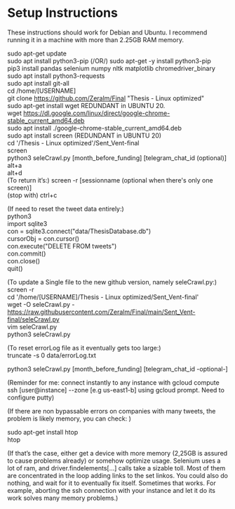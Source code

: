 # Setup Instructions

These instructions should work for Debian and Ubuntu. I recommend running it in a machine with more than 2.25GB RAM memory.

sudo apt-get update  
sudo apt install python3-pip (/OR/) sudo apt-get -y install python3-pip  
pip3 install pandas selenium numpy nltk matplotlib chromedriver_binary  
sudo apt install python3-requests  
sudo apt install git-all  
cd /home/[USERNAME]  
git clone https://github.com/Zeralm/Final "Thesis - Linux optimized"  
sudo apt-get install wget REDUNDANT in UBUNTU 20.  
wget https://dl.google.com/linux/direct/google-chrome-stable_current_amd64.deb  
sudo apt install ./google-chrome-stable_current_amd64.deb  
sudo apt install screen     (REDUNDANT in UBUNTU 20)  
cd '/Thesis - Linux optimized'/Sent_Vent-final  
screen  
python3 seleCrawl.py [month_before_funding] [telegram_chat_id (optional)]  
alt+a   
alt+d  
(To return it’s:) screen -r [sessionname (optional when there's only one screen)]  
(stop with) ctrl+c  


(If need to reset the tweet data entirely:)  
python3  
import sqlite3  
con = sqlite3.connect("data/ThesisDatabase.db")  
cursorObj = con.cursor()  
con.execute("DELETE FROM tweets")  
con.commit()  
con.close()  
quit()  


(To update a Single file to the new github version, namely seleCrawl.py:)  
screen -r  
cd '/home/[USERNAME]/Thesis - Linux optimized/Sent_Vent-final'  
wget -O seleCrawl.py - https://raw.githubusercontent.com/Zeralm/Final/main/Sent_Vent-final/seleCrawl.py  
vim seleCrawl.py  
python3 seleCrawl.py  



(To reset errorLog file as it eventually gets too large:)  
truncate -s 0 data/errorLog.txt  

 

python3 seleCrawl.py [month_before_funding] [telegram_chat_id -optional-]  


(Reminder for me: connect instantly to any instance with gcloud compute ssh [user@instance] --zone [e.g us-east1-b] using gcloud prompt. Need to configure putty)  



(If there are non bypassable errors on companies with many tweets, the problem is likely memory, you can check: ) 

sudo apt-get install htop  
htop  




(If that’s the case, either get a device with more memory (2,25GB is assured to cause problems already) or somehow optimize usage. Selenium uses a lot of ram, and driver.findelements[...] calls take a sizable toll. Most of them are concentrated in the loop adding links to the set linkos. 
You could also do nothing, and wait for it to eventually fix itself. Sometimes that works.
For example, aborting the ssh connection with your instance and let it do its work solves many memory problems.)

